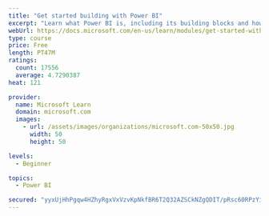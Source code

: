 ```yaml
---
title: "Get started building with Power BI"
excerpt: "Learn what Power BI is, including its building blocks and how they work together."
webUrl: https://docs.microsoft.com/en-us/learn/modules/get-started-with-power-bi/
type: course
price: Free
length: PT47M
ratings:
  count: 17556
  average: 4.7290387
heat: 121

provider:
  name: Microsoft Learn
  domain: microsoft.com
  images:
    - url: /assets/images/organizations/microsoft.com-50x50.jpg
      width: 50
      height: 50

levels:
  - Beginner

topics:
  - Power BI

secured: "yyxUjHhPgqw4HZhyRgxVxVzvKpNkfBR6T2Q32AZSCkNZgQDIT/pRsc60RPzYi+afF0PPlICnHYn0MiR8Zyu5fLyfxnQazTSwhxyzNXeklPgaXOTcDLi9CRZBn3jdbsmoNQVgauIwYnwdtf+GquG5c/sNscY5cVwPgnBX/8yxqEEViC29bANk8EPA26xuvGJ7lG2rrDu2+YRPsyCskp63/7tY4AC+BkRD96JsO/IGLQoqCBIegHAJKmyT/eI+gVndPZC/JHNFenvIfj3Z4Jf07dvc15m627r6Yel1MJT/Waff9MqPryWr7STxsI3iyyk+AiSl/B9oLny1geNLBJIOFBXZLP30+0b0e7QDr+mHhuMR2E50ptarepscXhisiy1sSK3i88MZMnvT6W2hqk5W8//5XgF+7seDuOFK6Zp7YtB5HuzTIUkdNrQp0Jp/qIKh;KEJK5DjLH1VceIg1OZqXoA=="
---
```


